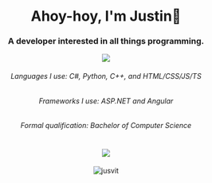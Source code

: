 <h1 align="center">Ahoy-hoy, I'm Justin👋</h1>
<h3 align="center">A developer interested in all things programming.</h3>
<p align="center">
  <a href="https://www.jusvit.com">
    <img src="https://img.shields.io/badge/website-000000?style=for-the-badge&logo=About.me&logoColor=white" />
  </a>
</p>

<h6 align="center">Languages I use: C#, Python, C++, and HTML/CSS/JS/TS</h6>
<h6 align="center">Frameworks I use: ASP.NET and Angular</h6>

<h6 align="center">Formal qualification: Bachelor of Computer Science</h6>

<h1 align="center">
  <img src="https://github-readme-stats.vercel.app/api/?username=jusvit&show_icons=true&title_color=fff&icon_color=79ff97&text_color=9f9f9f&bg_color=151515&count_private=true&hide_rank=true" />
</h1>

<p align="center"> <img src="https://komarev.com/ghpvc/?username=jusvit" alt="jusvit" /> </p>
